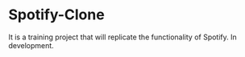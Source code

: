 # Spotify-Clone
It is a training project that will replicate the functionality of Spotify. In development.
